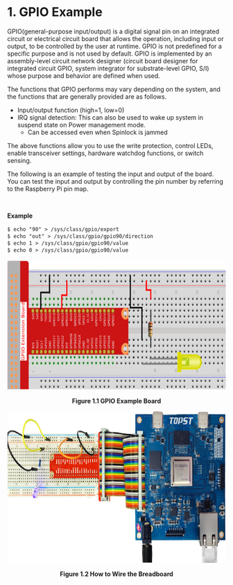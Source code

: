 ﻿# 1. GPIO Example

GPIO(general-purpose input/output) is a digital signal pin on an
integrated circuit or electrical circuit board that allows the
operation, including input or output, to be controlled by the user at
runtime.
GPIO is not predefined for a specific purpose and is not used by
default.
GPIO is implemented by an assembly-level circuit network designer
(circuit board designer for integrated circuit GPIO, system integrator
for substrate-level GPIO, S/I) whose purpose and behavior are defined
when used.

The functions that GPIO performs may vary depending on the system, and the functions that are generally provided are as follows.

- Input/output function (high=1, low=0)
- IRQ signal detection: This can also be used to wake up system in
  suspend state on Power management mode.
  - Can be accessed even when Spinlock is jammed

The above functions allow you to use the write protection, control
  LEDs, enable transceiver settings, hardware watchdog functions, or
  switch sensing.

The following is an example of testing the input and output of the
  board. You can test the input and output by controlling the pin number
  by referring to the Raspberry Pi pin map.

<br/>

**Example**

```
$ echo "90" > /sys/class/gpio/export
$ echo "out" > /sys/class/gpio/gpio90/direction
$ echo 1 > /sys/class/gpio/gpio90/value
$ echo 0 > /sys/class/gpio/gpio90/value
```

<p align="center"><img src="https://github.com/topst-development/Documentation/blob/main/TOPST-AI/Software/media/1. GPIO.image1.png?raw=true" width="700" height="300"></p>
<p align="center"><strong>Figure 1.1 GPIO Example Board</strong></p>

<p align="center"><img src="https://github.com/topst-development/Documentation/blob/main/TOPST-AI/Software/media/1. GPIO.image2.png?raw=true" width="700" height="350"></p>
<p align="center"><strong>Figure 1.2 How to Wire the Breadboard</strong></p>
